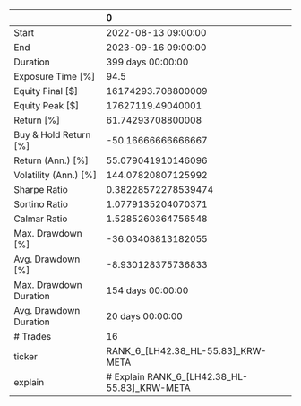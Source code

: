 |                        | 0                                            |
|:-----------------------|:---------------------------------------------|
| Start                  | 2022-08-13 09:00:00                          |
| End                    | 2023-09-16 09:00:00                          |
| Duration               | 399 days 00:00:00                            |
| Exposure Time [%]      | 94.5                                         |
| Equity Final [$]       | 16174293.708800009                           |
| Equity Peak [$]        | 17627119.49040001                            |
| Return [%]             | 61.74293708800008                            |
| Buy & Hold Return [%]  | -50.16666666666667                           |
| Return (Ann.) [%]      | 55.079041910146096                           |
| Volatility (Ann.) [%]  | 144.07820807125992                           |
| Sharpe Ratio           | 0.38228572278539474                          |
| Sortino Ratio          | 1.0779135204070371                           |
| Calmar Ratio           | 1.5285260364756548                           |
| Max. Drawdown [%]      | -36.03408813182055                           |
| Avg. Drawdown [%]      | -8.930128375736833                           |
| Max. Drawdown Duration | 154 days 00:00:00                            |
| Avg. Drawdown Duration | 20 days 00:00:00                             |
| # Trades               | 16                                           |
| ticker                 | RANK_6_[LH42.38_HL-55.83]_KRW-META           |
| explain                | # Explain RANK_6_[LH42.38_HL-55.83]_KRW-META |